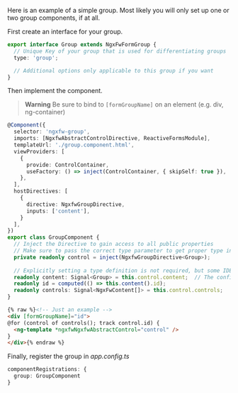 Here is an example of a simple group. Most likely you will only set up one or two group components, if at all.

First create an interface for your group.

```ts name="group.type.ts"
export interface Group extends NgxFwFormGroup {
  // Unique Key of your group that is used for differentiating groups
  type: 'group';

  // Additional options only applicable to this group if you want
}
```

Then implement the component.

> **Warning** Be sure to bind to `[formGroupName]` on an element (e.g. div, ng-container)

```ts name="group.component.ts"  group="group-minimal"
@Component({
  selector: 'ngxfw-group',
  imports: [NgxfwAbstractControlDirective, ReactiveFormsModule],
  templateUrl: './group.component.html',
  viewProviders: [
    {
      provide: ControlContainer,
      useFactory: () => inject(ControlContainer, { skipSelf: true }),
    },
  ],
  hostDirectives: [
    {
      directive: NgxfwGroupDirective,
      inputs: ['content'],
    }
  ],
})
export class GroupComponent {
  // Inject the Directive to gain access to all public properties
  // Make sure to pass the correct type parameter to get proper type information
  private readonly control = inject(NgxfwGroupDirective<Group>);
  
  // Explicitly setting a type definition is not required, but some IDEs work better if they are present
  readonly content: Signal<Group> = this.control.content;  // The configuration object of the group instance
  readonly id = computed(() => this.content().id);
  readonly controls: Signal<NgxFwContent[]> = this.control.controls;
}
```

```html name="group.component.html" group="group-minimal"
{% raw %}<!-- Just an example -->
<div [formGroupName]="id">
@for (control of controls(); track control.id) {
  <ng-template *ngxfwNgxfwAbstractControl="control" />
}
</div>{% endraw %}
```

Finally, register the group in _app.config.ts_

```ts name="app.config.ts"
componentRegistrations: {
  group: GroupComponent
}
```
